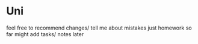 # Uni
feel free to recommend changes/ tell me about mistakes
just homework so far
might add tasks/ notes later
